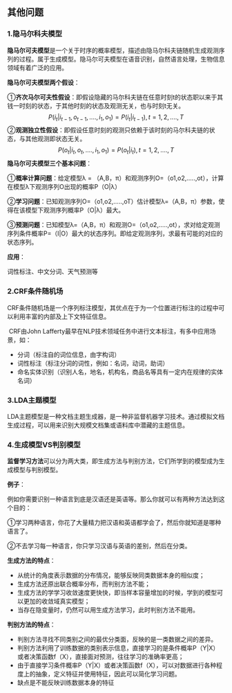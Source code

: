 ## 其他问题

### 1.隐马尔科夫模型

​	**隐马尔可夫模型**是一个关于时序的概率模型，描述由隐马尔科夫链随机生成观测序列的过程。属于生成模型。隐马尔可夫模型在语音识别，自然语言处理，生物信息领域有着广泛的应用。

**隐马尔可夫模型两个假设**：

①**齐次马尔可夫性假设**：即假设隐藏的马尔科夫链在任意时刻t的状态职以来于其钱一时刻的状态，于其他时刻的状态及观测无关，也与时刻t无关。
$$
P(i_t|i_{t-1},o_{t-1},....,i_1,o_1) = P(i_t|i_{t-1}),t=1,2,....,T
$$
②**观测独立性假设**：即假设任意时刻的观测只依赖于该时刻的马尔科夫链的状态，与其他观测即状态无关。
$$
P(o_t|i_t,o_t,....,i_1,o_1) = P(o_t|i_t),t=1,2,....,T
$$
**隐马尔可夫模型三个基本问题**：

①**概率计算问题**：给定模型λ = （A,B，π）和观测序列O=（o1,o2,.....,ot），计算在模型λ下观测序列O出现的概率P（O|λ）

②**学习问题**：已知观测序列O=（o1,o2,.....,oT）估计模型λ=（A,B，π）参数，使得在该模型下观测序列概率P（O|λ）最大。

③**预测问题**：已知模型λ=（A,B，π）和观测O=（o1,o2,.....,ot），求对给定观测序列条件概率P=（I|O）最大的状态序列。即给定观测序列，求最有可能的对应的状态序列。

**应用**：

词性标注、中文分词、天气预测等

### 2.CRF条件随机场

​	CRF条件随机场是一个序列标注模型，其优点在于为一个位置进行标注的过程中可以利用丰富的内部及上下文特征信息。

​	CRF由John Lafferty最早在NLP技术领域任务中进行文本标注，有多中应用场景，如：

- 分词（标注自的词位信息，由字构词）
- 词性标注（标注分词的词性，例如：名词，动词，助词）
- 命名实体识别（识别人名，地名，机构名，商品名等具有一定内在规律的实体名词）

### 3.LDA主题模型

​	LDA主题模型是一种文档主题生成器，是一种非监督机器学习技术。通过模拟文档生成过程，可以用来识别大规模文档集或语料库中潜藏的主题信息。

### 4.生成模型VS判别模型

​	**监督学习方法**可以分为两大类，即生成方法与判别方法，它们所学到的模型成为生成模型与判别模型。

**例子**：

例如你需要识别一种语言到底是汉语还是英语等。那么你就可以有两种方法达到这个目的：

①学习两种语言，你花了大量精力把汉语和英语都学会了，然后你就知道是哪种语言了。

②不去学习每一种语言，你只学习汉语与英语的差别，然后在分类。

**生成方法的特点**：

- 从统计的角度表示数据的分布情况，能够反映同类数据本身的相似度；
- 生成方法还原出联合概率分布，而判别方法不能；
- 生成方法的学学习收敛速度更快快，即当样本容量增加的时候，学到的模型可以更加的收敛域真实模型；
- 当存在隐变量时，仍然可以用生成方法学习，此时判别方法不能用。

**判别方法的特点**：

- 判别方法寻找不同类别之间的最优分类面，反映的是一类数据之间的差异。
- 判别方法利用了训练数据的类别表示信息，直接学习的是条件概率P（Y|X）或者决策函数f（X），直接面对预测，往往学习的准确率更高；
- 由于直接学习条件概率P（Y|X）或者决策函数f（X），可以对数据进行各种程度上的抽象，定义特征并使用特征，因此可以简化学习问题。
- 缺点是不能反映训练数据本身的特征

